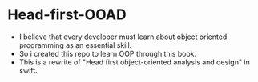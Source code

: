 # Head-first-OOAD
- I believe that every developer must learn about object oriented programming as an essential skill.
- So i created this repo to learn OOP through this book.
- This is a rewrite of "Head first object-oriented analysis and design" in swift.
